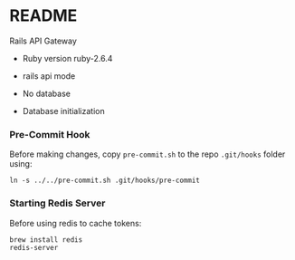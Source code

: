 # README

Rails API Gateway 

* Ruby version ruby-2.6.4

* rails api mode

* No database

* Database initialization

### Pre-Commit Hook
Before making changes, copy `pre-commit.sh` to the repo `.git/hooks` folder using:
```
ln -s ../../pre-commit.sh .git/hooks/pre-commit
```

### Starting Redis Server
Before using redis to cache tokens:
```
brew install redis
redis-server
```